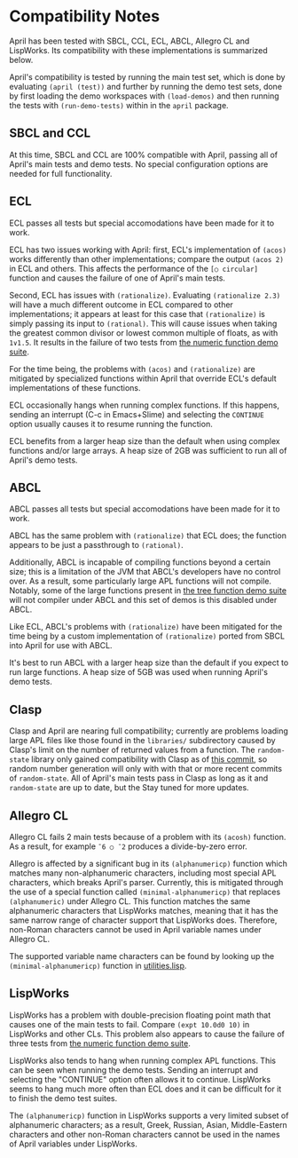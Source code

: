 <!-- TITLE/ -->

# Compatibility Notes

<!-- /TITLE -->

April has been tested with SBCL, CCL, ECL, ABCL, Allegro CL and LispWorks. Its compatibility with these implementations is summarized below.

April's compatibility is tested by running the main test set, which is done by evaluating `(april (test))` and further by running the demo test sets, done by first loading the demo workspaces with `(load-demos)` and then running the tests with `(run-demo-tests)` within in the `april` package.

## SBCL and CCL

At this time, SBCL and CCL are 100% compatible with April, passing all of April's main tests and demo tests. No special configuration options are needed for full functionality.

## ECL

ECL passes all tests but special accomodations have been made for it to work.

ECL has two issues working with April: first, ECL's implementation of `(acos)` works differently than other implementations; compare the output `(acos 2)` in ECL and others. This affects the performance of the `[○ circular]` function and causes the failure of one of April's main tests.

Second, ECL has issues with `(rationalize)`. Evaluating `(rationalize 2.3)` will have a much different outcome in ECL compared to other implementations; it appears at least for this case that `(rationalize)` is simply passing its input to `(rational)`. This will cause issues when taking the greatest common divisor or lowest common multiple of floats, as with `1∨1.5`. It results in the failure of two tests from [the numeric function demo suite](./libraries/dfns/numeric).

For the time being, the problems with `(acos)` and `(rationalize)` are mitigated by specialized functions within April that override ECL's default implementations of these functions.

ECL occasionally hangs when running complex functions. If this happens, sending an interrupt (C-c in Emacs+Slime) and selecting the `CONTINUE` option usually causes it to resume running the function.

ECL benefits from a larger heap size than the default when using complex functions and/or large arrays. A heap size of 2GB was sufficient to run all of April's demo tests.

## ABCL

ABCL passes all tests but special accomodations have been made for it to work.

ABCL has the same problem with `(rationalize)` that ECL does; the function appears to be just a passthrough to `(rational)`.

Additionally, ABCL is incapable of compiling functions beyond a certain size; this is a limitation of the JVM that ABCL's developers have no control over. As a result, some particularly large APL functions will not compile. Notably, some of the large functions present in [the tree function demo suite](./libraries/dfns/tree) will not compiler under ABCL and this set of demos is this disabled under ABCL.

Like ECL, ABCL's problems with `(rationalize)` have been mitigated for the time being by a custom implementation of `(rationalize)` ported from SBCL into April for use with ABCL.

It's best to run ABCL with a larger heap size than the default if you expect to run large functions. A heap size of 5GB was used when running April's demo tests.

## Clasp

Clasp and April are nearing full compatibility; currently are problems loading large APL files like those found in the `libraries/` subdirectory caused by Clasp's limit on the number of returned values from a function. The `random-state` library only gained compatibility with Clasp as of [this commit](https://github.com/Shinmera/random-state/commit/3e31e21ffde13555f73880e490e1f368d8cdbd58), so random number generation will only with with that or more recent commits of `random-state`. All of April's main tests pass in Clasp as long as it and `random-state` are up to date, but the  Stay tuned for more updates.

## Allegro CL

Allegro CL fails 2 main tests because of a problem with its `(acosh)` function. As a result, for example `¯6 ○ ¯2` produces a divide-by-zero error.

Allegro is affected by a significant bug in its `(alphanumericp)` function which matches many non-alphanumeric characters, including most special APL characters, which breaks April's parser. Currently, this is mitigated through the use of a special function called `(minimal-alphanumericp)` that replaces `(alphanumeric)` under Allegro CL. This function matches the same alphanumeric characters that LispWorks matches, meaning that it has the same narrow range of character support that LispWorks does. Therefore, non-Roman characters cannot be used in April variable names under Allegro CL.

The supported variable name characters can be found by looking up the `(minimal-alphanumericp)` function in [utilities.lisp](./utilities.lisp).

## LispWorks

LispWorks has a problem with double-precision floating point math that causes one of the main tests to fail. Compare `(expt 10.0d0 10)` in LispWorks and other CLs. This problem also appears to cause the failure of three tests from [the numeric function demo suite](./libraries/dfns/numeric).

LispWorks also tends to hang when running complex APL functions. This can be seen when running the demo tests. Sending an interrupt and selecting the "CONTINUE" option often allows it to continue. LispWorks seems to hang much more often than ECL does and it can be difficult for it to finish the demo test suites.

The `(alphanumericp)` function in LispWorks supports a very limited subset of alphanumeric characters; as a result, Greek, Russian, Asian, Middle-Eastern characters and other non-Roman characters cannot be used in the names of April variables under LispWorks.